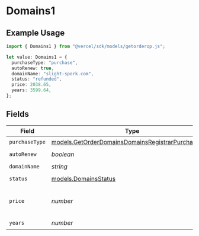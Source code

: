 # Domains1

## Example Usage

```typescript
import { Domains1 } from "@vercel/sdk/models/getorderop.js";

let value: Domains1 = {
  purchaseType: "purchase",
  autoRenew: true,
  domainName: "slight-spork.com",
  status: "refunded",
  price: 2038.65,
  years: 3599.64,
};
```

## Fields

| Field                                                                                                          | Type                                                                                                           | Required                                                                                                       | Description                                                                                                    |
| -------------------------------------------------------------------------------------------------------------- | -------------------------------------------------------------------------------------------------------------- | -------------------------------------------------------------------------------------------------------------- | -------------------------------------------------------------------------------------------------------------- |
| `purchaseType`                                                                                                 | [models.GetOrderDomainsDomainsRegistrarPurchaseType](../models/getorderdomainsdomainsregistrarpurchasetype.md) | :heavy_check_mark:                                                                                             | N/A                                                                                                            |
| `autoRenew`                                                                                                    | *boolean*                                                                                                      | :heavy_check_mark:                                                                                             | N/A                                                                                                            |
| `domainName`                                                                                                   | *string*                                                                                                       | :heavy_check_mark:                                                                                             | N/A                                                                                                            |
| `status`                                                                                                       | [models.DomainsStatus](../models/domainsstatus.md)                                                             | :heavy_check_mark:                                                                                             | N/A                                                                                                            |
| `price`                                                                                                        | *number*                                                                                                       | :heavy_check_mark:                                                                                             | Represents a monetary amount in USD dollars                                                                    |
| `years`                                                                                                        | *number*                                                                                                       | :heavy_check_mark:                                                                                             | N/A                                                                                                            |